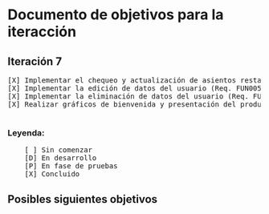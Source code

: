 # Documento de objetivos para la iteracción
## Iteración 7
<pre>
[X] Implementar el chequeo y actualización de asientos restantes
[X] Implementar la edición de datos del usuario (Req. FUN005)
[X] Implementar la eliminación de datos del usuario (Req. FUN006)
[X] Realizar gráficos de bienvenida y presentación del producto para el login (Req. LOGI03)

</pre>

### Leyenda:
<pre>
    [ ] Sin comenzar
    [D] En desarrollo
    [P] En fase de pruebas
    [X] Concluido
</pre>


## Posibles siguientes objetivos
